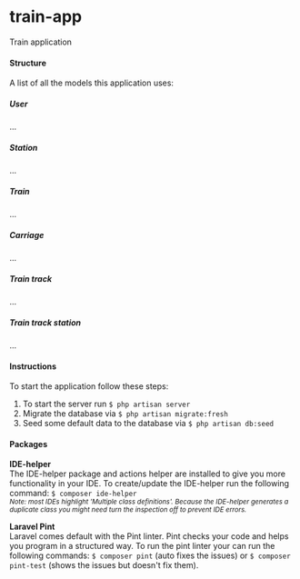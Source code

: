# train-app
Train application

#### Structure
A list of all the models this application uses:

##### User
...

##### Station
...

##### Train
...

##### Carriage
...

##### Train track
...

##### Train track station
...

#### Instructions
To start the application follow these steps:<br>
1. To start the server run ``$ php artisan server``
2. Migrate the database via ``$ php artisan migrate:fresh``
3. Seed some default data to the database via ``$ php artisan db:seed``

#### Packages
<b>IDE-helper</b><br>
The IDE-helper package and actions helper are installed to give you more functionality in your IDE. 
To create/update the IDE-helper run the following command: ``$ composer ide-helper``
<br><small><i>Note: most IDEs highlight 'Multiple class definitions'. Because the IDE-helper generates a duplicate class you might need turn the inspection off to prevent IDE errors.</i></small>

<b>Laravel Pint</b><br>
Laravel comes default with the Pint linter. Pint checks your code and helps you program in a structured way. 
To run the pint linter your can run the following commands: ``$ composer pint`` (auto fixes the issues) or ``$ composer pint-test`` (shows the issues but doesn't fix them).
